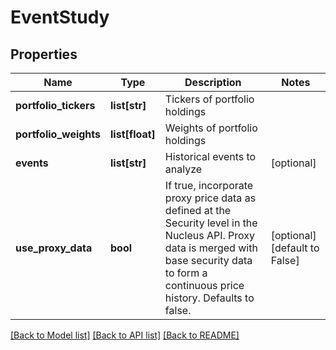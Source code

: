 # EventStudy

## Properties
Name | Type | Description | Notes
------------ | ------------- | ------------- | -------------
**portfolio_tickers** | **list[str]** | Tickers of portfolio holdings | 
**portfolio_weights** | **list[float]** | Weights of portfolio holdings | 
**events** | **list[str]** | Historical events to analyze | [optional] 
**use_proxy_data** | **bool** | If true, incorporate proxy price data as defined at the Security level in the Nucleus API. Proxy data is merged with base security data to form a continuous price history. Defaults to false. | [optional] [default to False]

[[Back to Model list]](../README.md#documentation-for-models) [[Back to API list]](../README.md#documentation-for-api-endpoints) [[Back to README]](../README.md)



